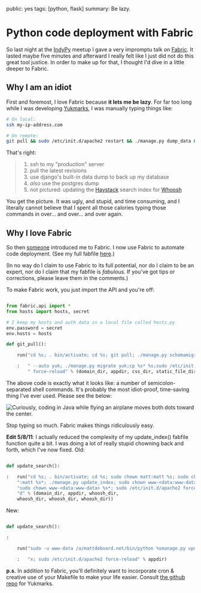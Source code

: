 public: yes
tags: [python, flask]
summary: Be lazy.

# Python code deployment with Fabric

So last night at the [IndyPy](http://www.meetup.com/python-182/) meetup I gave a very impromptu talk on [Fabric](http://www.meetup.com/python-182/). It lasted maybe five minutes and afterward I really felt like I just did not do this great tool justice. In order to make up for that, I thought I'd dive in a little deeper to Fabric.

## Why I am an idiot

First and foremost, I love Fabric because **it lets me be lazy**. For far too long while I was developing [Yukmarks](http://yukmarks.com), I was manually typing things like:

```bash
# On local:
ssh my-ip-address.com

# On remote:
git pull && sudo /etc/init.d/apache2 restart && ./manage.py dump_data && pg_dump >> foo.txt
```

That's right:

> 1.  ssh to my "production" server
> 2.  pull the latest revisions
> 3.  use django's built-in data dump to back up my database
> 4.  _also_ use the postgres dump
> 5.  not pictured: updating the [Haystack](http://haystacksearch.org/) search index for [Whoosh](https://bitbucket.org/mchaput/whoosh/wiki/Home)

You get the picture. It was ugly, and stupid, and time consuming, and I literally cannot believe that I spent all those calories typing those commands in over... and over... and over again.

## Why I love Fabric

So then [someone](http://bretthoerner.com) introduced me to Fabric. I now use Fabric to automate code deployment. (See my full fabfile [here](https://github.com/mattdeboard/Yuk/blob/master/fabfile.py).)

(In no way do I claim to use Fabric to its full potential, nor do I claim to be an expert, nor do I claim that my fabfile is _fabulous_. If you've got tips or corrections, please leave them in the comments.)

To make Fabric work, you just import the API and you're off:

```python

from fabric.api import *
from hosts import hosts, secret

# I keep my hosts and auth data in a local file called hosts.py
env.password = secret
env.hosts = hosts

def git_pull():

    run("cd %s; . bin/activate; cd %s; git pull; ./manage.py schemamigration"

    :   " --auto yuk; ./manage.py migrate yuk;cp %s* %s;sudo /etc/init.d/apache2"
        " force-reload" % (domain_dir, appdir, css_dir, static_file_dir))
```

The above code is exactly what it looks like: a number of semicolon-separated shell commands. It's probably the most idiot-proof, time-saving thing I've ever used. Please see the below:

![Curiously, coding in Java while flying an airplane moves both dots toward the center.](/static/GRAPH.png)

Stop typing so much. Fabric makes things ridiculously easy.

**Edit 5/8/11**: I actually reduced the complexity of my update_index() fabfile function quite a bit. I was doing a lot of really stupid chowning back and forth, which I've now fixed. Old:

```python

def update_search():

:   run("cd %s; . bin/activate; cd %s; sudo chown matt:matt %s; sudo chown matt"
    ":matt %s*; ./manage.py update_index; sudo chown www-<data:www-data> %s; "
    "sudo chown www-<data:www-data> %s*; sudo /etc/init.d/apache2 force-reloa"
    "d" % (domain_dir, appdir, whoosh_dir,
    whoosh_dir, whoosh_dir, whoosh_dir))
```

New:

```python

def update_search():

:

    run("sudo -u www-data /a/mattdeboard.net/bin/python %smanage.py update_inde"

    :   "x; sudo /etc/init.d/apache2 force-reload" % appdir)
```

**p.s.** In addition to Fabric, you'll definitely want to incorporate cron & creative use of your Makefile to make your life easier. Consult [the github repo](https://github.com/mattdeboard/Yuk) for Yukmarks.
